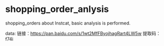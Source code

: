 # shopping_order_anlysis
shopping_orders about Instcat, basic analysis is performed.


data: 链接：https://pan.baidu.com/s/1wt2MfFByojhagRart4LW5w 
提取码：f74i 
